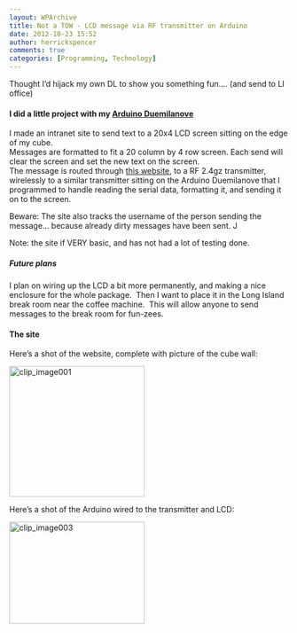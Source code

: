 ```yaml
---
layout: WPArchive
title: Not a TOW - LCD message via RF transmitter on Arduino
date: 2012-10-23 15:52
author: herrickspencer
comments: true
categories: [Programming, Technology]
---
```

<p><a name="_MailEndCompose">Thought I’d hijack my own DL to show you something fun…. (and send to LI office)</a></p> <h4><a name="_MailOriginal">I did a little project with my </a><a href="http://www.arduino.cc/">Arduino Duemilanove</a></h4> <p>I made an intranet site to send text to a 20x4 LCD screen sitting on the edge of my cube. <br>Messages are formatted to fit a 20 column by 4 row screen. Each send will clear the screen and set the new text on the screen. <br>The message is routed through <a href="http://herricks-dev/LCDMessage/">this website</a>, to a RF 2.4gz transmitter, wirelessly to a similar transmitter sitting on the Arduino Duemilanove that I programmed to handle reading the serial data, formatting it, and sending it on to the screen.</p> <p>Beware: The site also tracks the username of the person sending the message… because already dirty messages have been sent. J</p> <p>Note: the site if VERY basic, and has not had a lot of testing done.</p> <h5>Future plans</h5> <p>I plan on wiring up the LCD a bit more permanently, and making a nice enclosure for the whole package.&nbsp; Then I want to place it in the Long Island break room near the coffee machine.&nbsp; This will allow anyone to send messages to the break room for fun-zees.</p> <h4>The site</h4> <p>Here’s a shot of the website, complete with picture of the cube wall:</p> <p><a href="http://herricks-dev/LCDMessage/"><img style="background-image:none;margin:0;padding-left:0;padding-right:0;display:inline;padding-top:0;border-width:0;" title="clip_image001" border="0" alt="clip_image001" src="/{{ site.postMedia }}/2012/10/clip_image001.jpg" width="244" height="236"></a></p> <p>Here’s a shot of the Arduino wired to the transmitter and LCD:</p> <p><a href="/{{ site.postMedia }}/2012/10/clip_image003.jpg"><img style="background-image:none;padding-left:0;padding-right:0;display:inline;padding-top:0;border-width:0;" title="clip_image003" border="0" alt="clip_image003" src="/{{ site.postMedia }}/2012/10/clip_image003_thumb.jpg" width="244" height="184"></a></p>
